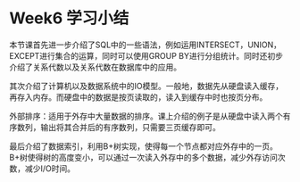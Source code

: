 # Week6 学习小结

本节课首先进一步介绍了SQL中的一些语法，例如运用INTERSECT，UNION，EXCEPT进行集合的运算，同时可以使用GROUP BY进行分组统计。同时还初步介绍了关系代数以及关系代数在数据库中的应用。

其次介绍了计算机以及数据系统中的IO模型。一般地，数据先从硬盘读入缓存，再存入内存。而硬盘中的数据是按页读取的，读入到缓存中时也按页分布。

外部排序：适用于外存中大量数据的排序。课上介绍的例子是从硬盘中读入两个有序数列，输出将其合并后的有序数列，只需要三页缓存即可。

最后介绍了数据索引，利用B+树实现，使得每一个节点都对应外存中的一页。B+树使得树的高度变小，可以通过一次读入外存中的多个数据，减少外存访问次数，减少I/O时间。